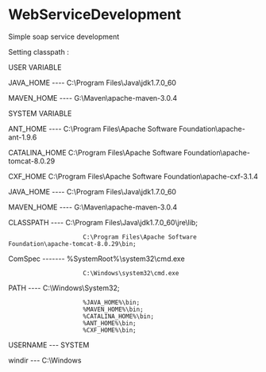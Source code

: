 # WebServiceDevelopment

Simple soap service development

Setting classpath :

USER VARIABLE
 
JAVA_HOME  ----           C:\Program Files\Java\jdk1.7.0_60 

MAVEN_HOME ----           G:\Maven\apache-maven-3.0.4

SYSTEM VARIABLE

ANT_HOME   ----           C:\Program Files\Apache Software Foundation\apache-ant-1.9.6

CATALINA_HOME             C:\Program Files\Apache Software Foundation\apache-tomcat-8.0.29

CXF_HOME                  C:\Program Files\Apache Software Foundation\apache-cxf-3.1.4

JAVA_HOME  ----           C:\Program Files\Java\jdk1.7.0_60

MAVEN_HOME ----           G:\Maven\apache-maven-3.0.4
 
CLASSPATH  ----          C:\Program Files\Java\jdk1.7.0_60\jre\lib;

                         C:\Program Files\Apache Software Foundation\apache-tomcat-8.0.29\bin;
 
ComSpec -------          %SystemRoot%\system32\cmd.exe

                         C:\Windows\system32\cmd.exe
 
PATH ----                C:\Windows\System32;

                         %JAVA_HOME%\bin;
                         %MAVEN_HOME%\bin;
                         %CATALINA_HOME%\bin;
                         %ANT_HOME%\bin;
                         %CXF_HOME%\bin;

USERNAME ---            SYSTEM

windir   ---            C:\Windows
